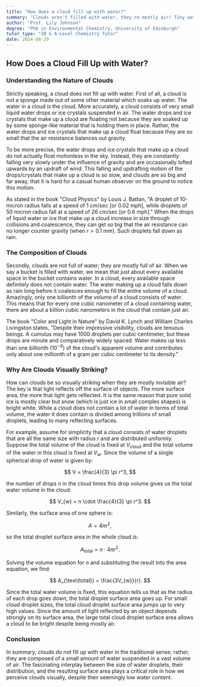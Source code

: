 ```yaml
---
title: "How does a cloud fill up with water?"
summary: "Clouds aren't filled with water, they're mostly air! Tiny water droplets or ice crystals, suspended by air resistance, make up a cloud. These droplets are so small, they reflect light, making clouds appear visually striking despite being mostly air."
author: "Prof. Lily Johnson"
degree: "PhD in Environmental Chemistry, University of Edinburgh"
tutor_type: "IB & A-Level Chemistry Tutor"
date: 2024-08-29
---
```


## How Does a Cloud Fill Up with Water?

### Understanding the Nature of Clouds

Strictly speaking, a cloud does not fill up with water. First of all, a cloud is not a sponge made out of some other material which soaks up water. The water in a cloud is the cloud. More accurately, a cloud consists of very small liquid water drops or ice crystals suspended in air. The water drops and ice crystals that make up a cloud are floating not because they are soaked up by some sponge-like material that is holding them in place. Rather, the water drops and ice crystals that make up a cloud float because they are so small that the air resistance balances out gravity.

To be more precise, the water drops and ice crystals that make up a cloud do not actually float motionless in the sky. Instead, they are constantly falling very slowly under the influence of gravity and are occasionally lofted upwards by an updraft of wind. This falling and updrafting motion of the drops/crystals that make up a cloud is so slow, and clouds are so big and far away, that it is hard for a casual human observer on the ground to notice this motion. 

As stated in the book "Cloud Physics" by Louis J. Battan, "A droplet of 10-micron radius falls at a speed of $1 \text{ cm/sec}$ [or $0.02 \text{ mph}$], while droplets of $50 \text{ micron}$ radius fall at a speed of $26 \text{ cm/sec}$ [or $0.6 \text{ mph}$]." When the drops of liquid water or ice that make up a cloud increase in size through collisions and coalescence, they can get so big that the air resistance can no longer counter gravity (when $r > 0.1 \text{ mm}$). Such droplets fall down as rain.

### The Composition of Clouds

Secondly, clouds are not full of water; they are mostly full of air. When we say a bucket is filled with water, we mean that just about every available space in the bucket contains water. In a cloud, every available space definitely does not contain water. The water making up a cloud falls down as rain long before it coalesces enough to fill the entire volume of a cloud. Amazingly, only one billionth of the volume of a cloud consists of water. This means that for every one cubic nanometer of a cloud containing water, there are about a billion cubic nanometers in the cloud that contain just air. 

The book "Color and Light in Nature" by David K. Lynch and William Charles Livingston states, "Despite their impressive visibility, clouds are tenuous beings. A cumulus may have $1000$ droplets per cubic centimeter, but these drops are minute and comparatively widely spaced. Water makes up less than one billionth ($10^{-9}$) of the cloud's apparent volume and contributes only about one millionth of a gram per cubic centimeter to its density." 

### Why Are Clouds Visually Striking?

How can clouds be so visually striking when they are mostly invisible air? The key is that light reflects off the surface of objects. The more surface area, the more that light gets reflected. It is the same reason that pure solid ice is mostly clear but snow (which is just ice in small complex shapes) is bright white. While a cloud does not contain a lot of water in terms of total volume, the water it does contain is divided among trillions of small droplets, leading to many reflecting surfaces.

For example, assume for simplicity that a cloud consists of water droplets that are all the same size with radius $r$ and are distributed uniformly. Suppose the total volume of the cloud is fixed at $V_{\text{cloud}}$ and the total volume of the water in this cloud is fixed at $V_{w}$. Since the volume of a single spherical drop of water is given by:

$$
V = \frac{4}{3} \pi r^3,
$$

the number of drops $n$ in the cloud times this drop volume gives us the total water volume in the cloud:

$$
V_{w} = n \cdot \frac{4}{3} \pi r^3.
$$

Similarly, the surface area of one sphere is:

$$
A = 4 \pi r^2,
$$

so the total droplet surface area in the whole cloud is:

$$
A_{\text{total}} = n \cdot 4 \pi r^2.
$$

Solving the volume equation for $n$ and substituting the result into the area equation, we find:

$$
A_{\text{total}} = \frac{3V_{w}}{r}.
$$

Since the total water volume is fixed, this equation tells us that as the radius of each drop goes down, the total droplet surface area goes up. For small cloud droplet sizes, the total cloud droplet surface area jumps up to very high values. Since the amount of light reflected by an object depends strongly on its surface area, the large total cloud droplet surface area allows a cloud to be bright despite being mostly air.

### Conclusion

In summary, clouds do not fill up with water in the traditional sense; rather, they are composed of a small amount of water suspended in a vast volume of air. The fascinating interplay between the size of water droplets, their distribution, and the resulting surface area plays a critical role in how we perceive clouds visually, despite their seemingly low water content.
    